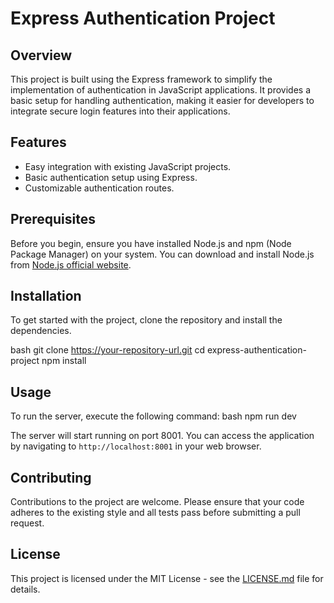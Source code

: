 # Express Authentication Project

## Overview
This project is built using the Express framework to simplify the implementation of authentication in JavaScript applications. It provides a basic setup for handling authentication, making it easier for developers to integrate secure login features into their applications.

## Features
- Easy integration with existing JavaScript projects.
- Basic authentication setup using Express.
- Customizable authentication routes.

## Prerequisites
Before you begin, ensure you have installed Node.js and npm (Node Package Manager) on your system. You can download and install Node.js from [Node.js official website](https://nodejs.org/).

## Installation
To get started with the project, clone the repository and install the dependencies.

bash
git clone https://your-repository-url.git
cd express-authentication-project
npm install

## Usage
To run the server, execute the following command:
bash
npm run dev


The server will start running on port 8001. You can access the application by navigating to `http://localhost:8001` in your web browser.

## Contributing
Contributions to the project are welcome. Please ensure that your code adheres to the existing style and all tests pass before submitting a pull request.

## License
This project is licensed under the MIT License - see the [LICENSE.md](LICENSE) file for details.
